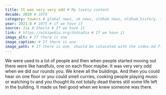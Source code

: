 ```yaml
---
title: It was very very odd # My lovely content
decade: 2020 # 1970
category: towers # global_news, uk_news, oldham_news, oldham_history, towers, surrounding_estate # Always exactly one category
year: 2021.8 # 1975 # if we have it
source: Jia # Sheila # If we have it
link: # https://wikipedia.org/dsdsadsa # If we have it
image_alt: # If there is one
image_caption: # If there is one
image_path: # If there is one, should be colocated with the index.md file in the folder
---
```


We were used to a lot of people and then when people started moving out there were like handfuls, one on each floor maybe. It was very very odd when we did our rounds you. We knew all the buildings. And then you could hear on one floor or you could smell curries, cooking people playing music or watching tv and you thought its not totally dead theres still some life left in the building. It made us feel good when we knew someone was there.
